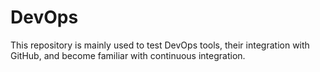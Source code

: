 # DevOps
This repository is mainly used to test DevOps tools, their integration with GitHub, and become familiar with continuous integration.
